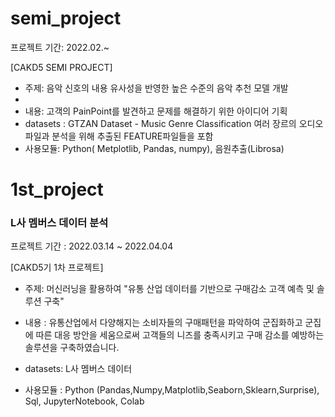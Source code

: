 
# semi_project
프로젝트 기간: 2022.02.~

[CAKD5 SEMI PROJECT]

- 주제: 음악 신호의 내용 유사성을 반영한 높은 수준의 음악 추천 모델 개발
- 
- 내용: 고객의 PainPoint를 발견하고 문제를 해결하기 위한 아이디어 기획 
- datasets : GTZAN Dataset - Music Genre Classification 여러 장르의 오디오 파일과 분석을 위해 추출된 FEATURE파일들을 포함
- 사용모듈: Python( Metplotlib, Pandas, numpy), 음원추출(Librosa)   



# 1st_project
### L사 멤버스 데이터 분석
프로젝트 기간 : 2022.03.14 ~ 2022.04.04

[CAKD5기 1차 프로젝트] 
- 주제: 머신러닝을 활용하여  "유통 산업 데이터를 기반으로 구매감소 고객 예측 및 솔루션 구축" 

- 내용 : 유통산업에서 다양해지는 소비자들의 구매패턴을 파악하여 군집화하고
군집에 따른 대응 방안을 세움으로써 고객들의 니즈를 충족시키고 구매 감소를 예방하는 솔루션을 구축하였습니다.

- datasets: L사 멤버스 데이터
- 사용모듈 : Python (Pandas,Numpy,Matplotlib,Seaborn,Sklearn,Surprise), Sql, JupyterNotebook, Colab


